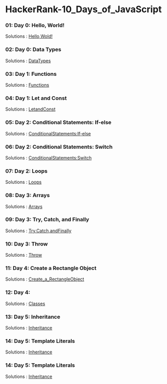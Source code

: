 # HackerRank-10_Days_of_JavaScript

### 01: Day 0: Hello, World!
Solutions : [Hello,Wold!](./Day0:Hello,World!.js)
### 02: Day 0: Data Types
Solutions : [DataTypes](./Day0:DataTypes.js)
### 03: Day 1: Functions
Solutions : [Functions](./Day1:Functions.js)
### 04: Day 1: Let and Const
Solutions : [LetandConst](./Day1:LetandConst.js)
### 05: Day 2: Conditional Statements: If-else
Solutions : [ConditionalStatements:If-else](./Day2:ConditionalStatements:If-Else.js)
### 06: Day 2: Conditional Statements: Switch
Solutions : [ConditionalStatements:Switch](./Day2:ConditionalStatements:Switch.js)
### 07: Day 2: Loops
Solutions : [Loops](./Day2:Loops.js)
### 08: Day 3: Arrays
Solutions : [Arrays](./Day3:Arrays.js)
### 09: Day 3: Try, Catch, and Finally
Solutions : [Try,Catch,andFinally](./Day3:Try,Catch,andFinally.js)
### 10: Day 3: Throw
Solutions : [Throw](./Day3:Throw.js)
### 11: Day 4: Create a Rectangle Object
Solutions : [Create_a_RectangleObject](./Day4:Create_a_RectangleObject.js)
### 12: Day 4: 
Solutions : [Classes](./Day4:Classes.js)
### 13: Day 5: Inheritance
Solutions : [Inheritance](./Day5:Inheritance.js)
### 14: Day 5: Template Literals
Solutions : [Inheritance](./Day5:TemplateLiterals.js)
### 14: Day 5: Template Literals
Solutions : [Inheritance](./Day5:TemplateLiterals.js)
